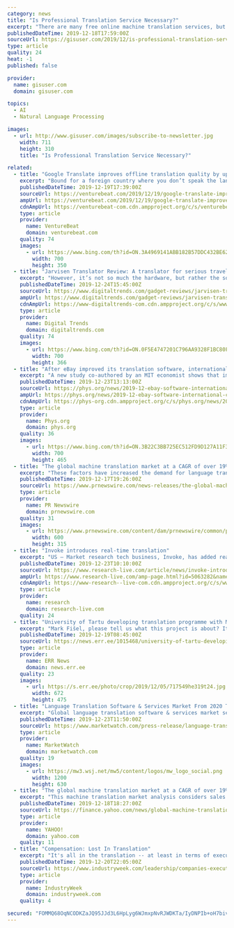```yaml
---
category: news
title: "Is Professional Translation Service Necessary?"
excerpt: "There are many free online machine translation services, but they don’t do very well translating phrases and sentences,even as machine software continues to develop and improve. There are also professional document translation serviceswhich involves an ..."
publishedDateTime: 2019-12-18T17:59:00Z
sourceUrl: https://gisuser.com/2019/12/is-professional-translation-service-necessary/
type: article
quality: 24
heat: -1
published: false

provider:
  name: gisuser.com
  domain: gisuser.com

topics:
  - AI
  - Natural Language Processing

images:
  - url: http://www.gisuser.com/images/subscribe-to-newsletter.jpg
    width: 711
    height: 310
    title: "Is Professional Translation Service Necessary?"

related:
  - title: "Google Translate improves offline translation quality by up to 20%"
    excerpt: "Bound for a foreign country where you don’t speak the language? Good news: Google has you covered. This afternoon, the Mountain View tech giant announced that Translate, its free multilingual machine translation service, is now more robust. Offline, translation accuracy has improved by an order of magnitud in some cases. Across the 59 ..."
    publishedDateTime: 2019-12-19T17:39:00Z
    sourceUrl: https://venturebeat.com/2019/12/19/google-translate-improves-offline-translation-quality-by-up-to-20/
    ampUrl: https://venturebeat.com/2019/12/19/google-translate-improves-offline-translation-quality-by-up-to-20/amp/
    cdnAmpUrl: https://venturebeat-com.cdn.ampproject.org/c/s/venturebeat.com/2019/12/19/google-translate-improves-offline-translation-quality-by-up-to-20/amp/
    type: article
    provider:
      name: VentureBeat
      domain: venturebeat.com
    quality: 74
    images:
      - url: https://www.bing.com/th?id=ON.3A4969141ABB182B57DDC432BE62F148
        width: 700
        height: 350
  - title: "Jarvisen Translator Review: A translator for serious travel"
    excerpt: "However, it’s not so much the hardware, but rather the software that will really determine how far it goes. Language translation, especially when there’s some element of machine learning involved, needs constant refinement. So far, it looks like Jarvisen is serious about improving on what it has here, and that’s good news. The company ..."
    publishedDateTime: 2019-12-24T15:45:00Z
    sourceUrl: https://www.digitaltrends.com/gadget-reviews/jarvisen-translator-review/
    ampUrl: https://www.digitaltrends.com/gadget-reviews/jarvisen-translator-review/?amp
    cdnAmpUrl: https://www-digitaltrends-com.cdn.ampproject.org/c/s/www.digitaltrends.com/gadget-reviews/jarvisen-translator-review/?amp
    type: article
    provider:
      name: Digital Trends
      domain: digitaltrends.com
    quality: 74
    images:
      - url: https://www.bing.com/th?id=ON.0F5E4747201C796AA9328F1BC80F59BF
        width: 700
        height: 366
  - title: "After eBay improved its translation software, international commerce increased sharply"
    excerpt: "A new study co-authored by an MIT economist shows that improved translation software can significantly boost international trade online—a notable case of machine learning having a clear impact on economic activity. The research finds that after eBay improved its automatic translation program in 2014, commerce shot up by 10.9 percent among ..."
    publishedDateTime: 2019-12-23T13:13:00Z
    sourceUrl: https://phys.org/news/2019-12-ebay-software-international-commerce-sharply.html
    ampUrl: https://phys.org/news/2019-12-ebay-software-international-commerce-sharply.amp
    cdnAmpUrl: https://phys-org.cdn.ampproject.org/c/s/phys.org/news/2019-12-ebay-software-international-commerce-sharply.amp
    type: article
    provider:
      name: Phys.org
      domain: phys.org
    quality: 36
    images:
      - url: https://www.bing.com/th?id=ON.3B22C3BB725EC512FD9D127A11F3B5AE
        width: 700
        height: 465
  - title: "The global machine translation market at a CAGR of over 19% during the forecast period"
    excerpt: "These factors have increased the demand for language translation and interpretation services which will lead to the expansion of the global machine translation market at a CAGR of over 19% during the forecast period. Increase in localization of video ..."
    publishedDateTime: 2019-12-17T19:26:00Z
    sourceUrl: https://www.prnewswire.com/news-releases/the-global-machine-translation-market-at-a-cagr-of-over-19-during-the-forecast-period-300975942.html
    type: article
    provider:
      name: PR Newswire
      domain: prnewswire.com
    quality: 31
    images:
      - url: https://www.prnewswire.com/content/dam/prnewswire/common/prn_facebook_sharing_logo.jpg
        width: 600
        height: 315
  - title: "Invoke introduces real-time translation"
    excerpt: "US – Market research tech business, Invoke, has added real-time translations to its qualitative/quantitative technology platform. Invoke uses natural language processing and machine learning to offer translations in real time, helping brands to run sessions in many countries and monitor the consumer feedback, in their own language."
    publishedDateTime: 2019-12-23T10:10:00Z
    sourceUrl: https://www.research-live.com/article/news/invoke-introduces-realtime-translation/id/5063282
    ampUrl: https://www.research-live.com/amp-page.html?id=5063282&name=invoke-introduces-realtime-translation
    cdnAmpUrl: https://www-research--live-com.cdn.ampproject.org/c/s/www.research-live.com/amp-page.html?id=5063282&name=invoke-introduces-realtime-translation
    type: article
    provider:
      name: research
      domain: research-live.com
    quality: 24
  - title: "University of Tartu developing translation programme with Mozilla Firefox"
    excerpt: "Mark Fišel, please tell us what this project is about? It all began with language technologists from four universities wanting to do a European Commission-funded research project together on machine translation. One idea was to fit machine translation into a web browser. Thanks to a contact person at the University of Edinburgh, we asked ..."
    publishedDateTime: 2019-12-19T08:45:00Z
    sourceUrl: https://news.err.ee/1015468/university-of-tartu-developing-translation-programme-with-mozilla-firefox
    type: article
    provider:
      name: ERR News
      domain: news.err.ee
    quality: 23
    images:
      - url: https://s.err.ee/photo/crop/2019/12/05/717549he319t24.jpg
        width: 672
        height: 475
  - title: "Language Translation Software & Services Market From 2020 To 2029: Manufacturers Growth Analysis, Regions, Types, End Users and Applications"
    excerpt: "Global language translation software & services market segmentation by component: Solution, Rule-Based Machine Translation, Statistical-Based Machine Translation, Hybrid Machine Translation, Services, Translation, Localization, Interpretation, Transcription, Others. Global language translation software & services market segmentation by ..."
    publishedDateTime: 2019-12-23T11:50:00Z
    sourceUrl: https://www.marketwatch.com/press-release/language-translation-software-services-market-from-2020-to-2029-manufacturers-growth-analysis-regions-types-end-users-and-applications-2019-12-23
    type: article
    provider:
      name: MarketWatch
      domain: marketwatch.com
    quality: 19
    images:
      - url: https://mw3.wsj.net/mw5/content/logos/mw_logo_social.png
        width: 1200
        height: 630
  - title: "The global machine translation market at a CAGR of over 19% during the forecast period"
    excerpt: "This machine translation market analysis considers sales from the defense, IT, automotive, and healthcare. Our study also finds the sales of machine translation in APAC, Europe, MEA, North America, and South America. In 2018, the defense segment had a significant market share, and this trend is expected to continue over the forecast period."
    publishedDateTime: 2019-12-18T18:27:00Z
    sourceUrl: https://finance.yahoo.com/news/global-machine-translation-market-cagr-191500691.html
    type: article
    provider:
      name: YAHOO!
      domain: yahoo.com
    quality: 11
  - title: "Compensation: Lost In Translation"
    excerpt: "It's all in the translation -- at least in terms of executive compensation and its global spectrum ... In terms of the outlook for U.S. executives, Kingdom advises them to look at the industrial machine that was the U.S. and the industrial machine that is becoming global. \"Take a look at what globalization can mean -- it isn't pretty."
    publishedDateTime: 2019-12-20T22:05:00Z
    sourceUrl: https://www.industryweek.com/leadership/companies-executives/article/21953642/compensation-lost-in-translation
    type: article
    provider:
      name: IndustryWeek
      domain: industryweek.com
    quality: 4

secured: "FOMMQ68OqNCODKZaJQ95JJd3L6HpLyg6WJmxpNvRJWDKTa/IyDNPIb+oH7bivP3F4p0jsgRRVu6LVM9eTJx0YHyDzpV6H5ZGHgdvIleeG5YAVSHixNqzNKLDsUQYY0JZIJlHRYGnQpACjui9yCso6beZBnUayfcY7BeWQcZeIj+xU7DCzbiuS19PVe7BIHgAWqavD78ys3UY1OhO5HZzCb5UcHgwfocaLa9cSpc5FzyAlZ9gNGLsau8lz3Sfut8TGXqZ0Mcz+TLNnp9IzIb2dQ==;bRofV8nDjvz30tXURVcrCA=="
---
```


